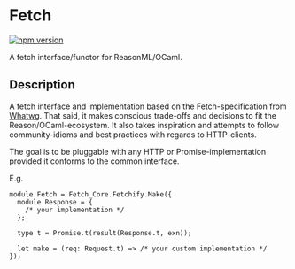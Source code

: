 # Fetch

[![npm version](https://badge.fury.io/js/fetch-core.svg)](https://badge.fury.io/js/fetch-core)

A fetch interface/functor for ReasonML/OCaml.

## Description

A fetch interface and implementation based on the Fetch-specification from [Whatwg](https://fetch.spec.whatwg.org/). That said, it makes conscious trade-offs and decisions to fit the Reason/OCaml-ecosystem. It also takes inspiration and attempts to follow community-idioms and best practices with regards to HTTP-clients.

The goal is to be pluggable with any HTTP or Promise-implementation provided it conforms to the common interface.

E.g.

```re
module Fetch = Fetch_Core.Fetchify.Make({
  module Response = {
    /* your implementation */
  };

  type t = Promise.t(result(Response.t, exn));

  let make = (req: Request.t) => /* your custom implementation */
});
```

